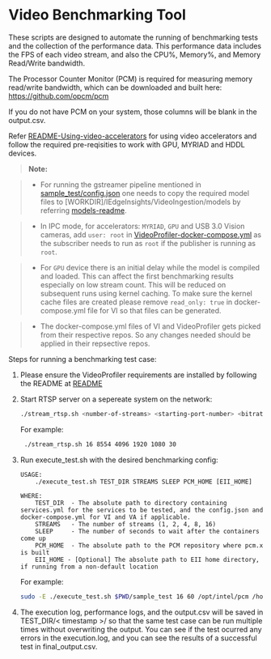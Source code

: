 # Video Benchmarking Tool

These scripts are designed to automate the running of benchmarking tests and the collection of the performance data. This performance data includes the FPS of each video stream, and also the CPU%, Memory%, and Memory Read/Write bandwidth.

The Processor Counter Monitor (PCM) is required for measuring memory read/write bandwidth, which can be downloaded and built here: <https://github.com/opcm/pcm>

If you do not have PCM on your system, those columns will be blank in the output.csv.

Refer [README-Using-video-accelerators](https://github.com/open-edge-insights/eii-core#using-video-accelerators-in-ingestionanalytics-containers) for using video accelerators and follow the required pre-reqisities to work with GPU, MYRIAD and HDDL devices.

> **Note:**

> - For running the gstreamer pipeline mentioned in [sample_test/config.json](sample_test/config.json) one needs to copy the required model files to [WORKDIR]/IEdgeInsights/VideoIngestion/models by referring [models-readme](https://github.com/open-edge-insights/video-ingestion/blob/master/models/README.md).

> - In IPC mode, for accelerators: `MYRIAD`, `GPU` and USB 3.0 Vision cameras, add `user: root` in [VideoProfiler-docker-compose.yml](../../VideoProfiler/docker-compose.yml) as the subscriber needs to run as `root` if the publisher is running as `root`.

> - For `GPU` device there is an initial delay while the model is compiled and loaded. This can affect the first benchmarking results especially on low stream count. This will be reduced on subsequent runs using kernel caching. To make sure the kernel cache files are created please remove `read_only: true` in docker-compose.yml file for VI so that files can be generated.

> - The docker-compose.yml files of VI and VideoProfiler gets picked from their respective repos. So any changes needed should be applied in their repsective repos.

Steps for running a benchmarking test case:

1. Please ensure the VideoProfiler requirements are installed by following the README at [README](../../VideoProfiler/README.md)

2. Start RTSP server on a sepereate system on the network:

    ```sh
    ./stream_rtsp.sh <number-of-streams> <starting-port-number> <bitrate> <width> <height> <framerate>
    ```

   For example:

   ```sh
    ./stream_rtsp.sh 16 8554 4096 1920 1080 30
   ```

3. Run execute_test.sh with the desired benchmarking config:

    ```
    USAGE:
        ./execute_test.sh TEST_DIR STREAMS SLEEP PCM_HOME [EII_HOME]

    WHERE:
        TEST_DIR  - The absolute path to directory containing services.yml for the services to be tested, and the config.json and docker-compose.yml for VI and VA if applicable.
        STREAMS   - The number of streams (1, 2, 4, 8, 16)
        SLEEP     - The number of seconds to wait after the containers come up
        PCM_HOME  - The absolute path to the PCM repository where pcm.x is built
        EII_HOME - [Optional] The absolute path to EII home directory, if running from a non-default location
    ```

   For example:

    ```sh
    sudo -E ./execute_test.sh $PWD/sample_test 16 60 /opt/intel/pcm /home/intel/IEdgeInsights
    ```

4. The execution log, performance logs, and the output.csv will be saved in TEST_DIR/< timestamp >/ so that the same test case can be run multiple times without overwriting the output. You can see if the test ocurred any errors in the execution.log, and you can see the results of a successful test in final_output.csv.
